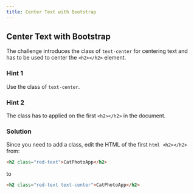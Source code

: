 ```yaml
---
title: Center Text with Bootstrap
---
```

## Center Text with Bootstrap

The challenge introduces the class of ``` text-center ``` for centering text and has to be used to center the ``` <h2></h2> ``` element.

### Hint 1

Use the class of ``` text-center ```.
### Hint 2

The class has to applied on the first ``` <h2></h2> ``` in the document.

### Solution

Since you need to add a class, edit the HTML of the first ```html <h2></h2> ``` from:

```html
<h2 class="red-text">CatPhotoApp</h2>
```
to
```html
<h2 class="red-text text-center">CatPhotoApp</h2>
```
